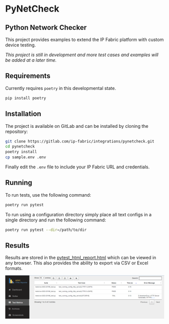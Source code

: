 #  PyNetCheck

## Python Network Checker

This project provides examples to extend the IP Fabric platform with custom device testing.

*This project is still in development and more test cases and examples will be added at a later time.*

## Requirements

Currently requires `poetry` in this developmental state.

```bash
pip install poetry
```

## Installation

The project is available on GitLab and can be installed by cloning the repository:

```bash
git clone https://gitlab.com/ip-fabric/integrations/pynetcheck.git
cd pynetcheck
poetry install
cp sample.env .env
```

Finally edit the `.env` file to include your IP Fabric URL and credentials.

## Running

To run tests, use the following command:

```bash
poetry run pytest
```

To run using a configuration directory simply place all text configs in a single directory and run the following command:

```bash
poetry run pytest --dir=/path/to/dir
```

## Results

Results are stored in the [pytest_html_report.html](example/pytest_html_report.html) which can be viewed in any browser.  This also provides the ability to export via CSV or Excel formats.

![img.png](example/pytest_html.png)
